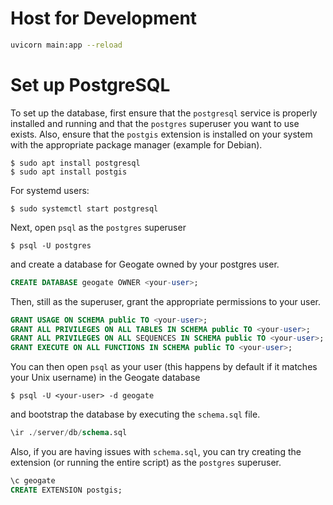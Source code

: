# Host for Development
```sh
uvicorn main:app --reload
```

# Set up PostgreSQL
To set up the database, first ensure that the `postgresql` service is properly installed and running and that the `postgres` superuser you want to use exists. Also, ensure that the `postgis` extension is installed on your system with the appropriate package manager (example for Debian).
```
$ sudo apt install postgresql
$ sudo apt install postgis
```
For systemd users:
```
$ sudo systemctl start postgresql
```
Next, open `psql` as the `postgres` superuser
```
$ psql -U postgres
```
and create a database for Geogate owned by your postgres user.
```sql
CREATE DATABASE geogate OWNER <your-user>;
```
Then, still as the superuser, grant the appropriate permissions to your user.
```sql
GRANT USAGE ON SCHEMA public TO <your-user>;
GRANT ALL PRIVILEGES ON ALL TABLES IN SCHEMA public TO <your-user>;
GRANT ALL PRIVILEGES ON ALL SEQUENCES IN SCHEMA public TO <your-user>;
GRANT EXECUTE ON ALL FUNCTIONS IN SCHEMA public TO <your-user>;
```
You can then open `psql` as your user (this happens by default if it matches your Unix username) in the Geogate database
```
$ psql -U <your-user> -d geogate
```
and bootstrap the database by executing the `schema.sql` file.
```sql
\ir ./server/db/schema.sql
```
Also, if you are having issues with `schema.sql`, you can try creating the extension (or running the entire script) as the `postgres` superuser.
```sql
\c geogate
CREATE EXTENSION postgis;
```
